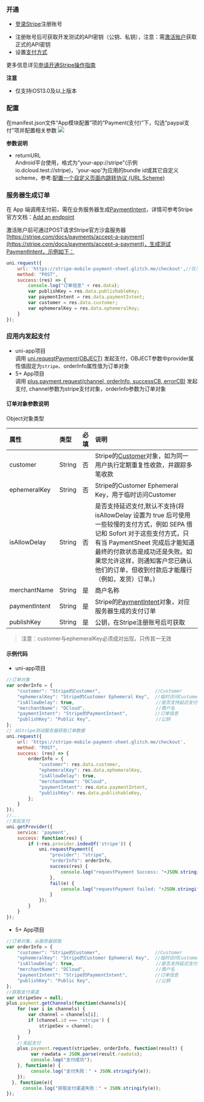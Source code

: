 ### 开通  
- [登录Stripe](https://dashboard.stripe.com/login)注册账号
* 注册账号后可获取开发测试的API密钥（公钥、私钥），注意：需[激活账户](https://dashboard.stripe.com/account/onboarding)获取正式的API密钥
* 设置[支付方式](https://dashboard.stripe.com/settings/payment_methods)

更多信息详见[申请开通Stripe操作指南](https://uniapp.dcloud.io/app-payment-stripe-open)

**注意**
- 仅支持iOS13.0及以上版本

### 配置  
在manifest.json文件“App模块配置”项的“Payment(支付)”下，勾选“paypal支付”项并配置相关参数
![](https://partner-dcloud-native.oss-cn-hangzhou.aliyuncs.com/images/uniapp/payment/stripe_setup_manifest_info.png)

**参数说明**  
- returnURL  
Android平台使用，格式为"your-app://stripe"(示例 io.dcloud.test://stripe)，'your-app'为应用的bundle id或其它自定义scheme，参考:[配置一个自定义页面内跳转协议 (URL Scheme)](https://ask.dcloud.net.cn/article/64)


### 服务器生成订单
在 App 端调用支付前，需在业务服务器生成[PaymentIntent](https://stripe.com/docs/api/payment_intents)，详情可参考Stripe官方文档：[Add an endpoint](https://stripe.com/docs/payments/accept-a-payment?platform=android&ui=payment-sheet#add-server-endpoint)

激活账户前可通过POST请求Stripe官方沙盒服务器[https://stripe.com/docs/payments/accept-a-payment](https://stripe.com/docs/payments/accept-a-payment)，生成测试PaymentIntent，示例如下：

```  js
uni.request({
    url: 'https://stripe-mobile-payment-sheet.glitch.me/checkout',//仅为示例
    method: "POST", 
    success:(res) => {
        console.log("订单信息" + res.data);
        var publishKey = res.data.publishableKey;
        var paymentIntent = res.data.paymentIntent; 
        var customer = res.data.customer;
        var ephemeralKey = res.data.ephemeralKey;
    }
});
```


### 应用内发起支付

- uni-app项目  
调用 [uni.requestPayment(OBJECT)](https://uniapp.dcloud.io/api/plugins/payment?id=requestpayment) 发起支付，OBJECT参数中provider属性值固定为`stripe`、orderInfo属性值为订单对象
- 5+ App项目  
调用 [plus.payment.request(channel, orderInfo, successCB, errorCB)](https://www.html5plus.org/doc/zh_cn/payment.html#plus.payment.request) 发起支付, channel参数为stripe支付对象，orderInfo参数为订单对象


#### 订单对象参数说明  
Object对象类型

| 属性 | 类型 | 必填 | 说明 |
| :--- | :--- | :--- | :--- |
| customer | String | 否 | Stripe的[Customer](https://stripe.com/docs/api/customers)对象，如为同一用户执行定期重复性收款，并跟踪多笔收款 |
| ephemeralKey | String | 否 | Stripe的Customer Ephemeral Key，用于临时访问Customer |
| isAllowDelay | String | 否 | 是否支持延迟支付,默认不支持(将 isAllowDelay 设置为 true 后可使用一些较慢的支付方式，例如 SEPA 借记和 Sofort 对于这些支付方式，只有当 PaymentSheet 完成后才能知道最终的付款状态是成功还是失败。如果您允许这样，则通知客户您已确认他们的订单，但收到付款后才能履行（例如，发货）订单。) |
| merchantName | String | 是 | 商户名称 |
| paymentIntent | String | 是 | Stripe的[PaymentIntent](https://stripe.com/docs/api/payment_intents)对象，对应服务器生成的支付订单 |
| publishKey | String | 是 | 公钥，在Stripe注册账号后可获取 |

> 注意：customer与ephemeralKey必须成对出现，只传其一无效


#### 示例代码  
- uni-app项目  
``` js
//订单对象
var orderInfo = {
    "customer": "Stripe的Customer",                    //Customer
    "ephemeralKey": "Stripe的Customer Ephemeral Key",  //临时访问Customer的Key
    "isAllowDelay": true,                              //是否支持延迟支付  默认false
    "merchantName": "DCloud",                          //商户名
    "paymentIntent": "Stripe的PaymentIntent",          //订单信息
    "publishKey": "Public Key",                        //公钥
};
// 从Stripe测试服务器获取订单数据
uni.request({
    url: 'https://stripe-mobile-payment-sheet.glitch.me/checkout',
    method: "POST",
    success: (res) => {
        orderInfo = {
            "customer": res.data.customer,
            "ephemeralKey": res.data.ephemeralKey,
            "isAllowDelay": true,
            "merchantName": "DCloud",
            "paymentIntent": res.data.paymentIntent,
            "publishKey": res.data.publishableKey,
        };
    }
});
//...
//发起支付
uni.getProvider({
    service: 'payment',
    success: function(res) {
        if (~res.provider.indexOf('stripe')) {
            uni.requestPayment({
                "provider": "stripe",
                "orderInfo": orderInfo,
                success(res) {
                    console.log("requestPayment Success: "+JSON.stringify(res));
                },
                fail(e) {
                    console.log("requestPayment failed: "+JSON.stringify(e));
                }
            });
        }
    }
});
```  

- 5+ App项目  
``` js
//订单对象，从服务器获取
var orderInfo = {
    "customer": "Stripe的Customer",                    //Customer
    "ephemeralKey": "Stripe的Customer Ephemeral Key",  //临时访问Customer的Key
    "isAllowDelay": true,                              //是否支持延迟支付  默认false
    "merchantName": "DCloud",                          //商户名
    "paymentIntent": "Stripe的PaymentIntent",          //订单信息
    "publishKey": "Public Key",                        //公钥
};
//获取支付渠道
var stripeSev = null;
plus.payment.getChannels(function(channels){
    for (var i in channels) {
        var channel = channels[i];
        if (channel.id === 'stripe') {
            stripeSev = channel;
        }
    }
    //发起支付
    plus.payment.request(stripeSev, orderInfo, function(result) {
         var rawdata = JSON.parse(result.rawdata);
         console.log("支付成功");
    }, function(e) {
         console.log("支付失败：" + JSON.stringify(e));
    });
  }, function(e){
      console.log("获取支付渠道失败：" + JSON.stringify(e));
});
```

